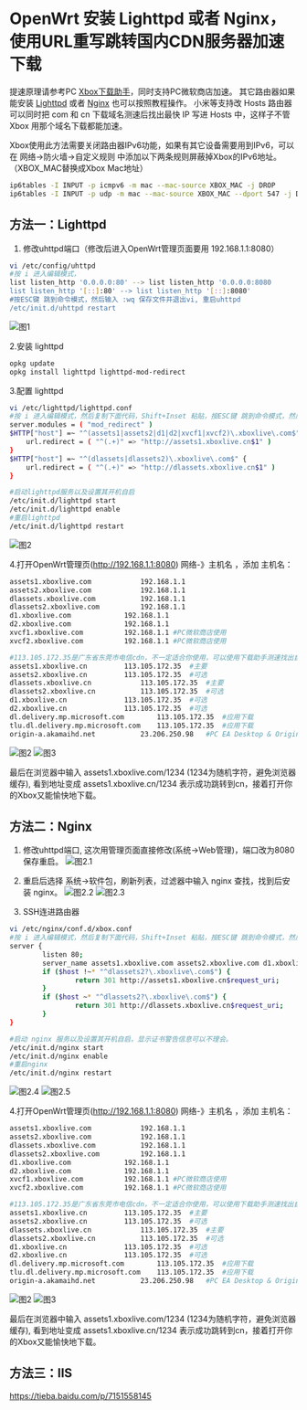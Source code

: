 # OpenWrt 安装 Lighttpd 或者 Nginx，使用URL重写跳转国内CDN服务器加速下载

提速原理请参考PC [Xbox下载助手](https://github.com/skydevil88/XboxDownload "Xbox下载助手")，同时支持PC微软商店加速。
其它路由器如果能安装 [Lighttpd](#方法一lighttpd "Lighttpd") 或者 [Nginx](#方法二nginx "Lighttpd") 也可以按照教程操作。
小米等支持改 Hosts 路由器可以同时把 com 和 cn 下载域名测速后找出最快 IP 写进 Hosts 中，这样子不管 Xbox 用那个域名下载都能加速。 

Xbox使用此方法需要关闭路由器IPv6功能，如果有其它设备需要用到IPv6，可以在 网络->防火墙->自定义规则 中添加以下两条规则屏蔽掉Xbox的IPv6地址。（XBOX_MAC替换成Xbox Mac地址）
```bash
ip6tables -I INPUT -p icmpv6 -m mac --mac-source XBOX_MAC -j DROP 
ip6tables -I INPUT -p udp -m mac --mac-source XBOX_MAC --dport 547 -j DROP
```

## 方法一：Lighttpd 
1. 修改uhttpd端口（修改后进入OpenWrt管理页面要用 192.168.1.1:8080）
```bash
vi /etc/config/uhttpd
#按 i 进入编辑模式，
list listen_http '0.0.0.0:80' --> list listen_http '0.0.0.0:8080
list listen_http '[::]:80' --> list listen_http '[::]:8080'
#按ESC键 跳到命令模式，然后输入 :wq 保存文件并退出vi, 重启uhttpd
/etc/init.d/uhttpd restart
```
![图1](doc/Op1.png)

2.安装 lighttpd
```bash
opkg update
opkg install lighttpd lighttpd-mod-redirect
```

3.配置 lighttpd
```bash
vi /etc/lighttpd/lighttpd.conf
#按 i 进入编辑模式，然后复制下面代码，Shift+Inset 粘贴，按ESC键 跳到命令模式，然后输入 :wq 保存文件并退出vi
server.modules = ( "mod_redirect" )
$HTTP["host"] =~ "^(assets1|assets2|d1|d2|xvcf1|xvcf2)\.xboxlive\.com$" {
	url.redirect = ( "^(.+)" => "http://assets1.xboxlive.cn$1" )
}
$HTTP["host"] =~ "^(dlassets|dlassets2)\.xboxlive\.com$" {
	url.redirect = ( "^(.+)" => "http://dlassets.xboxlive.cn$1" )
}

#启动lighttpd服务以及设置其开机自启
/etc/init.d/lighttpd start
/etc/init.d/lighttpd enable
#重启lighttpd
/etc/init.d/lighttpd restart
```
![图2](doc/Op2.png)

4.打开OpenWrt管理页(http://192.168.1.1:8080) 网络-》主机名 ，添加 主机名：
```bash
assets1.xboxlive.com			192.168.1.1
assets2.xboxlive.com			192.168.1.1
dlassets.xboxlive.com			192.168.1.1
dlassets2.xboxlive.com			192.168.1.1
d1.xboxlive.com				192.168.1.1
d2.xboxlive.com				192.168.1.1
xvcf1.xboxlive.com			192.168.1.1	#PC微软商店使用
xvcf2.xboxlive.com			192.168.1.1	#PC微软商店使用

#113.105.172.35是广东省东莞市电信cdn，不一定适合你使用，可以使用下载助手测速找出自己最快IP
assets1.xboxlive.cn			113.105.172.35	#主要
assets2.xboxlive.cn			113.105.172.35	#可选
dlassets.xboxlive.cn			113.105.172.35	#主要
dlassets2.xboxlive.cn			113.105.172.35	#可选
d1.xboxlive.cn				113.105.172.35	#可选
d2.xboxlive.cn				113.105.172.35	#可选
dl.delivery.mp.microsoft.com		113.105.172.35	#应用下载
tlu.dl.delivery.mp.microsoft.com	113.105.172.35	#应用下载
origin-a.akamaihd.net			23.206.250.98	#PC EA Desktop & Origin CDN
```

![图2](doc/Op3.png)
![图3](doc/Pc02.png)


最后在浏览器中输入 assets1.xboxlive.com/1234 (1234为随机字符，避免浏览器缓存), 看到地址变成 assets1.xboxlive.cn/1234 表示成功跳转到cn，接着打开你的Xbox又能愉快地下载。





## 方法二：Nginx	
1. 修改uhttpd端口, 这次用管理页面直接修改(系统->Web管理)，端口改为8080保存重启。
![图2.1](doc/Op2.1.png)

2. 重启后选择 系统->软件包，刷新列表，过滤器中输入 nginx 查找，找到后安装 nginx。
![图2.2](doc/Op2.2.png)
![图2.3](doc/Op2.3.png)

3. SSH连进路由器
```bash
vi /etc/nginx/conf.d/xbox.conf
#按 i 进入编辑模式，然后复制下面代码，Shift+Inset 粘贴，按ESC键 跳到命令模式，然后输入 :wq 保存文件并退出vi
server {
        listen 80;
        server_name assets1.xboxlive.com assets2.xboxlive.com d1.xboxlive.com d2.xboxlive.com xvcf1.xboxlive.com xvcf2.xboxlive.com dlassets.xboxlive.com dlassets2.xboxlive.com;
        if ($host !~* "^dlassets2?\.xboxlive\.com$") {
                return 301 http://assets1.xboxlive.cn$request_uri;
        }
        if ($host ~* "^dlassets2?\.xboxlive\.com$") {
                return 301 http://dlassets.xboxlive.cn$request_uri;
        }
}

#启动 nginx 服务以及设置其开机自启，显示证书警告信息可以不理会。
/etc/init.d/nginx start
/etc/init.d/nginx enable
#重启nginx
/etc/init.d/nginx restart
```
![图2.4](doc/Op2.4.png)
![图2.5](doc/Op2.5.png)

4.打开OpenWrt管理页(http://192.168.1.1:8080) 网络-》主机名 ，添加 主机名：
```bash
assets1.xboxlive.com			192.168.1.1
assets2.xboxlive.com			192.168.1.1
dlassets.xboxlive.com			192.168.1.1
dlassets2.xboxlive.com			192.168.1.1
d1.xboxlive.com				192.168.1.1
d2.xboxlive.com				192.168.1.1
xvcf1.xboxlive.com			192.168.1.1	#PC微软商店使用
xvcf2.xboxlive.com			192.168.1.1	#PC微软商店使用

#113.105.172.35是广东省东莞市电信cdn，不一定适合你使用，可以使用下载助手测速找出自己最快IP
assets1.xboxlive.cn			113.105.172.35	#主要
assets2.xboxlive.cn			113.105.172.35	#可选
dlassets.xboxlive.cn			113.105.172.35	#主要
dlassets2.xboxlive.cn			113.105.172.35	#可选
d1.xboxlive.cn				113.105.172.35	#可选
d2.xboxlive.cn				113.105.172.35	#可选
dl.delivery.mp.microsoft.com		113.105.172.35	#应用下载
tlu.dl.delivery.mp.microsoft.com	113.105.172.35	#应用下载
origin-a.akamaihd.net			23.206.250.98	#PC EA Desktop & Origin CDN
```

![图2](doc/Op3.png)
![图3](doc/Pc02.png)


最后在浏览器中输入 assets1.xboxlive.com/1234 (1234为随机字符，避免浏览器缓存), 看到地址变成 assets1.xboxlive.cn/1234 表示成功跳转到cn，接着打开你的Xbox又能愉快地下载。

## 方法三：IIS	
https://tieba.baidu.com/p/7151558145



